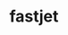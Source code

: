 ---
title: "fastjet"
layout: cache
categories: [package, develop]
meta: {"compilers": ["gcc@=11.4.0"], "num_specs": 6, "num_specs_by_stack": {"hep": 6, "root": 6}, "oss": ["ubuntu22.04"], "platforms": ["linux"], "stacks": ["hep", "root"], "targets": ["x86_64_v3"], "versions": ["3.4.2"]}
spec_details: [{"compiler": "gcc@=11.4.0", "hash": "5citguirbhc5diyjz5ayuypfuohgj5cu", "os": "ubuntu22.04", "platform": "linux", "size": "-", "stacks": ["hep", "root"], "tarball": "https://binaries.spack.io/develop/build_cache/linux-ubuntu22.04-x86_64_v3/gcc-11.4.0/fastjet-3.4.2/linux-ubuntu22.04-x86_64_v3-gcc-11.4.0-fastjet-3.4.2-5citguirbhc5diyjz5ayuypfuohgj5cu.spack", "target": "x86_64_v3", "variants": ["~atlas", "~auto-ptr", "build_system=autotools", "cxxstd=11", "plugins=cxx", "+shared", "thread-safety=limited"], "versions": ["3.4.2"]}, {"compiler": "gcc@=11.4.0", "hash": "bpndsk5dy5xvjl4bf7ucf4nuqxx7ktt5", "os": "ubuntu22.04", "platform": "linux", "size": "-", "stacks": ["hep", "root"], "tarball": "https://binaries.spack.io/develop/build_cache/linux-ubuntu22.04-x86_64_v3/gcc-11.4.0/fastjet-3.4.2/linux-ubuntu22.04-x86_64_v3-gcc-11.4.0-fastjet-3.4.2-bpndsk5dy5xvjl4bf7ucf4nuqxx7ktt5.spack", "target": "x86_64_v3", "variants": ["~atlas", "~auto-ptr", "build_system=autotools", "cxxstd=11", "plugins=cxx", "+shared", "thread-safety=limited"], "versions": ["3.4.2"]}, {"compiler": "gcc@=11.4.0", "hash": "jwrujh6dwd2se6wnvdrdmxef4urqgl54", "os": "ubuntu22.04", "platform": "linux", "size": "-", "stacks": ["hep", "root"], "tarball": "https://binaries.spack.io/develop/build_cache/linux-ubuntu22.04-x86_64_v3/gcc-11.4.0/fastjet-3.4.2/linux-ubuntu22.04-x86_64_v3-gcc-11.4.0-fastjet-3.4.2-jwrujh6dwd2se6wnvdrdmxef4urqgl54.spack", "target": "x86_64_v3", "variants": ["~atlas", "~auto-ptr", "build_system=autotools", "cxxstd=11", "plugins=cxx", "+shared", "thread-safety=limited"], "versions": ["3.4.2"]}, {"compiler": "gcc@=11.4.0", "hash": "cvsp57zeonhpcorowqhwytdtjh7wcz4q", "os": "ubuntu22.04", "platform": "linux", "size": "-", "stacks": ["hep", "root"], "tarball": "https://binaries.spack.io/develop/build_cache/linux-ubuntu22.04-x86_64_v3/gcc-11.4.0/fastjet-3.4.2/linux-ubuntu22.04-x86_64_v3-gcc-11.4.0-fastjet-3.4.2-cvsp57zeonhpcorowqhwytdtjh7wcz4q.spack", "target": "x86_64_v3", "variants": ["~atlas", "~auto-ptr", "build_system=autotools", "cxxstd=11", "plugins=all", "+shared", "thread-safety=limited"], "versions": ["3.4.2"]}, {"compiler": "gcc@=11.4.0", "hash": "tf6olgflbvf7kbqzzihakn7xjexsdeyd", "os": "ubuntu22.04", "platform": "linux", "size": "-", "stacks": ["hep", "root"], "tarball": "https://binaries.spack.io/develop/build_cache/linux-ubuntu22.04-x86_64_v3/gcc-11.4.0/fastjet-3.4.2/linux-ubuntu22.04-x86_64_v3-gcc-11.4.0-fastjet-3.4.2-tf6olgflbvf7kbqzzihakn7xjexsdeyd.spack", "target": "x86_64_v3", "variants": ["~atlas", "~auto-ptr", "build_system=autotools", "cxxstd=11", "plugins=all", "+shared", "thread-safety=limited"], "versions": ["3.4.2"]}, {"compiler": "gcc@=11.4.0", "hash": "wz3paeb4jqfmzqyr5gg43zbzzan4lnpf", "os": "ubuntu22.04", "platform": "linux", "size": "-", "stacks": ["hep", "root"], "tarball": "https://binaries.spack.io/develop/build_cache/linux-ubuntu22.04-x86_64_v3/gcc-11.4.0/fastjet-3.4.2/linux-ubuntu22.04-x86_64_v3-gcc-11.4.0-fastjet-3.4.2-wz3paeb4jqfmzqyr5gg43zbzzan4lnpf.spack", "target": "x86_64_v3", "variants": ["~atlas", "~auto-ptr", "build_system=autotools", "cxxstd=11", "plugins=all", "+shared", "thread-safety=limited"], "versions": ["3.4.2"]}]
---